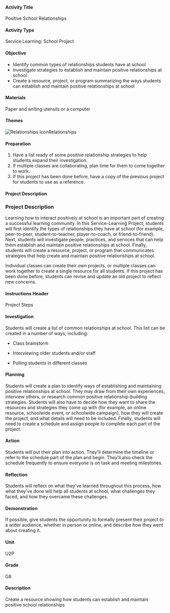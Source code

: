 #### Activity Title
Positive School Relationships
#### Activity Type
Service Learning: School Project
#### Objective
- Identify common types of relationships students have at school
- Investigate strategies to establish and maintain positive relationships at school
- Create a resource, project, or program summarizing the ways students can establish and maintain positive relationships at school

#### Materials
Paper and writing utensils or a computer
#### Themes
![Relationships Icon](http://v5cmservice.secondstep.org/MS3TP_IMAGES/SKILLS/SKILLS_SMALL_IMAGES/relationships-sm.png)Relationships
 

#### Preparation
1. Have a list ready of some positive relationship strategies to help students expand their investigation.
2. If multiple classes are collaborating, plan time for them to come together to work.
3. If this project has been done before, have a copy of the previous project for students to use as a reference.

#### Project Description

### Project Description

Learning how to interact positively at school is an important part of creating a successful learning community. In this Service-Learning Project, students will first identify the types of relationships they have at school (for example, peer-to-peer, student-to-teacher, player-to-coach, or friend-to-friend). Next, students will investigate people, practices, and services that can help them establish and maintain positive relationships at school. Finally, students will create a resource, project, or program that communicates strategies that help create and maintain positive relationships at school.

Individual classes can create their own projects, or multiple classes can work together to create a single resource for all students. If this project has been done before, students can revise and update an old project to reflect new concerns.

#### Instructions Header
Project Steps
#### Investigation
Students will create a list of common relationships at school. This list can be created in a number of ways, including:


-  Class brainstorm

-  Interviewing older students and/or staff

-  Polling students in different classes
#### Planning
Students will create a plan to identify ways of establishing and maintaining positive relationships at school. They may draw from their own experiences, interview others, or research common positive relationship-building strategies. Students will also have to decide how they want to share the resources and strategies they come up with (for example, an online resource, schoolwide event, or schoolwide campaign), how they will create the project, and what details will need to be included. Finally, students will need to create a schedule and assign people to complete each part of the project.
#### Action
Students will put their plan into action. They'll determine the timeline or refer to the schedule part of the plan and begin. They'll also check the schedule frequently to ensure everyone is on task and meeting milestones.
#### Reflection
Students will reflect on what they've learned throughout this process, how what they've done will help all students at school, what challenges they faced, and how they overcame these challenges.
#### Demonstration
If possible, give students the opportunity to formally present their project to a wider audience, whether in person or online, and describe how they went about creating it.
#### Unit
U2P
#### Grade
G8
#### Description
Create a resource showing how students can establish and maintain positive school relationships
